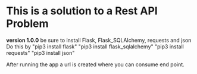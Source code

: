 # This is a solution to a Rest API Problem

**version 1.0.0**
be sure to install Flask, Flask_SQLAlchemy, requests and json
Do this by "pip3 install flask"
"pip3 install flask_sqlalchemy"
"pip3 install requests"
"pip3 install json"

After running the app a url is created where you can consume end point.
